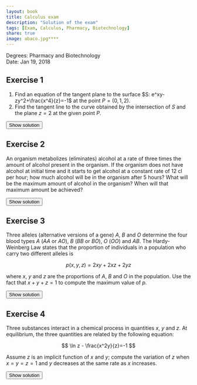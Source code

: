 ```yaml
---
layout: book
title: Calculus exam
description: "Solution of the exam"
tags: [Exam, Calculus, Pharmacy, Biotechnology]
share: true
image: abaco.jpg****
---
```


Degrees: Pharmacy and Biotechnology  
Date: Jan 19, 2018

## Exercise 1

1. Find an equation of the tangent plane to the surface $S: e^xy-zy^2+\frac{x^4}{z}=-1$ at the point $P=(0,1,2)$.
2. Find the tangent line to the curve obtained by the intersection of $S$ and the plane $z=2$ at the given point $P$.

<div><button class="solution">Show solution</button></div>
<div id="solution" style="display: none">
1. Tangent plane: $x-3y-z+5=0$.<br/>
2. Tangent line: $(3t,1+t)$ or $y=\frac{x}{3}+1$.
</div>

## Exercise 2

An organism metabolizes (eliminates) alcohol at a rate of three times the amount of alcohol present in the organism.
If the organism does not have alcohol at initial time and it starts to get alcohol at a constant rate of 12 cl per hour; how much alcohol will be in the organism after 5 hours?
What will be the maximum amount of alcohol in the organism?
When will that maximum amount be achieved?

<div><button class="solution">Show solution</button></div>
<div id="solution" style="display: none">
Let $y$ be the alcohol in the organism and $t$ the time.<br/>
Differential equation: $y'=12-3y$.<br/>
Solution: $y(t)=4-4e^{-3t}$.<br/>
$y(5)=3.99$ cl.<br/>
The maximum amount of alcohol will be 4 cl and it will be achieved at $t=\infty$.
</div>

## Exercise 3

Three alleles (alternative versions of a gene) $A$, $B$ and $O$ determine the four blood types $A$ ($AA$ or $AO$), $B$ ($BB$ or $BO$), $O$ ($OO$) and $AB$.
The Hardy-Weinberg Law states that the proportion of individuals in a population who carry two different alleles is

$$
p(x,y,z)=2xy+2xz+2yz
$$

where $x$, $y$ and $z$ are the proportions of $A$, $B$ and $O$ in the population.
Use the fact that $x+y+z=1$ to compute the maximum value of $p$.

<div><button class="solution">Show solution</button></div>
<div id="solution" style="display: none">
There is a local maximum at $(\frac{1}{3},\frac{1}{3})$ and $f(\frac{1}{3},\frac{1}{3})=\frac{2}{3}$.
</div>

## Exercise 4

Three substances interact in a chemical process in quantities $x$, $y$ and $z$. At equilibrium, the three quantities are related by the following equation:

$$ 
\ln z - \frac{x^2y}{z}=-1
$$

Assume $z$ is an implicit function of $x$ and $y$; compute the variation of $z$ when $x=y=z=1$ and $y$ decreases at the same rate as $x$ increases.

<div><button class="solution">Show solution</button></div>
<div id="solution" style="display: none">
Directional derivative of $z$ in $(1,1,1)$ along $\mathbf{v}=(1,-1)$: $z'_\mathbf{v}(1,1,1)=\frac{1}{2\sqrt{2}}$.
</div>

